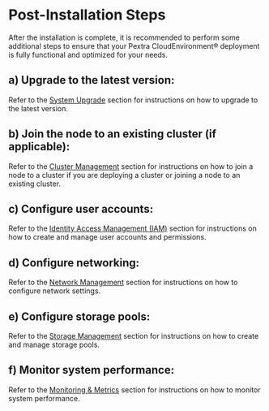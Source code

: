 # Post-Installation Steps
After the installation is complete, it is recommended to perform some additional steps to ensure that your Pextra CloudEnvironment® deployment is fully functional and optimized for your needs.

## a) Upgrade to the latest version:
Refer to the [System Upgrade](../user-guide/nodes/system-upgrade.md) section for instructions on how to upgrade to the latest version.

## b) Join the node to an existing cluster (if applicable):
Refer to the [Cluster Management](../user-guide/clusters.md) section for instructions on how to join a node to a cluster if you are deploying a cluster or joining a node to an existing cluster.

## c) Configure user accounts:
Refer to the [Identity Access Management (IAM)](../user-guide/organizations/iam.md) section for instructions on how to create and manage user accounts and permissions.

## d) Configure networking:
Refer to the [Network Management](../user-guide/networks.md) section for instructions on how to configure network settings.

## e) Configure storage pools:
Refer to the [Storage Management](../user-guide/storage/index.md) section for instructions on how to create and manage storage pools.

## f) Monitor system performance:
Refer to the [Monitoring & Metrics](../user-guide/monitoring-metrics.md) section for instructions on how to monitor system performance.
